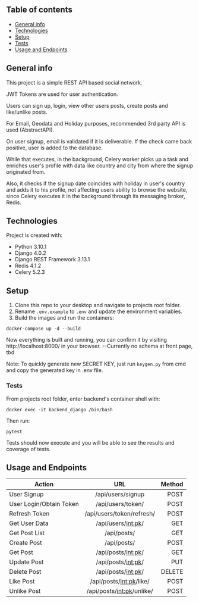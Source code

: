 ## Table of contents
* [General info](#general-info)
* [Technologies](#technologies)
* [Setup](#setup)
* [Tests](#tests)
* [Usage and Endpoints](#usage-and-endpoints)


## General info
This project is a simple REST API based social network.

JWT Tokens are used for user authentication.

Users can sign up, login, view other users posts, create posts and like/unlike posts.

For Email, Geodata and Holiday purposes, recommended 3rd party API is used (AbstractAPI).

On user signup, email is validated if it is deliverable. If the check came back positive, user is added to the database.

While that executes, in the background, Celery worker picks up a task and enriches user's profile with data like country and city from where the signup originated from.

Also, it checks if the signup date coincides with holiday in user's country and adds it to his profile, not affecting users ability to browse the website, since Celery executes it in the background through its messaging broker, Redis.
	
## Technologies
Project is created with:
* Python 3.10.1
* Django 4.0.2
* Django REST Framework 3.13.1
* Redis 4.1.2
* Celery 5.2.3
	
## Setup

1. Clone this repo to your desktop and navigate to projects root folder.
2. Rename `.env.example` to `.env` and update the environment variables.
3. Build the images and run the containers:
```
docker-compose up -d --build
```
Now everything is built and running, you can confirm it by visiting http://localhost:8000/ in your browser.
--Currently no schema at front page, tbd

Note: To quickly generate new SECRET KEY, just run `keygen.py` from cmd and copy the generated key in .env file.

### Tests
From projects root folder, enter backend's container shell with:
```
docker exec -it backend_django /bin/bash
```
Then run:
```
pytest
```
Tests should now execute and you will be able to see the results and coverage of tests.

## Usage and Endpoints
| Action        | URL           | Method  |
| ------------- |:-------------:| -----:|
| User Signup      | /api/users/signup | POST |
| User Login/Obtain Token     | /api/users/token/      |   POST |
| Refresh Token     | /api/users/token/refresh/      |   POST |
| Get User Data | /api/users/<int:pk>/      |    GET |
| Get Post List | /api/posts/      |    GET |
| Create Post | /api/posts/      |    POST |
| Get Post | /api/posts/<int:pk>/      |    GET |
| Update Post | /api/posts/<int:pk>/      |    PUT |
| Delete Post | /api/posts/<int:pk>/      |    DELETE |
| Like Post | /api/posts/<int:pk>/like/      |    POST |
| Unlike Post | /api/posts/<int:pk>/unlike/      |    POST |
